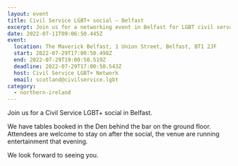 ```yaml
---
layout: event
title: Civil Service LGBT+ social – Belfast
excerpt: Join us for a networking event in Belfast for LGBT civil servants.
date: 2022-07-11T09:06:50.445Z
event:
  location: The Maverick Belfast, 1 Union Street, Belfast, BT1 2JF
  start: 2022-07-29T17:00:50.498Z
  end: 2022-07-29T19:00:50.519Z
  deadline: 2022-07-29T17:00:50.543Z
  host: Civil Service LGBT+ Network
  email: scotland@civilservice.lgbt
category:
  - northern-ireland
---
```

Join us for a Civil Service LGBT+ social in Belfast.

We have tables booked in the Den behind the bar on the ground floor. Attendees are welcome to stay on after the social, the venue are running entertainment that evening.

We look forward to seeing you.  




